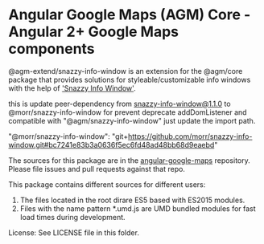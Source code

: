 Angular Google Maps (AGM) Core - Angular 2+ Google Maps components
=========

@agm-extend/snazzy-info-window is an extension for the @agm/core package that provides solutions for styleable/customizable info windows with the help of ['Snazzy Info Window'](https://github.com/atmist/snazzy-info-window).

this is update peer-dependency from snazzy-info-window@1.1.0 to @morr/snazzy-info-window for prevent deprecate addDomListener
and compatible with "@agm/snazzy-info-window" just update the import path.

"@morr/snazzy-info-window": "git+https://github.com/morr/snazzy-info-window.git#bc7241e83b3a0636f5ec6fd48ad48bb68d9eaebd"

The sources for this package are in the [angular-google-maps](https://github.com/SebastianM/angular-google-maps) repository. Please file issues and pull requests against that repo.

This package contains different sources for different users:

1. The files located in the root dirare ES5 based with ES2015 modules.
1. Files with the name pattern *.umd.js are UMD bundled modules for fast load times during development.

License: See LICENSE file in this folder.
